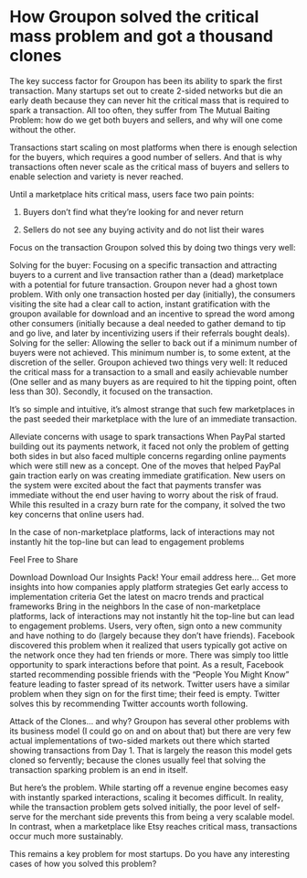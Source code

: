 # How Groupon solved the critical mass problem and got a thousand clones

The key success factor for Groupon has been its ability to spark the first transaction. Many startups set out to create 2-sided networks but die an early death because they can never hit the critical mass that is required to spark a transaction. All too often, they suffer from The Mutual Baiting Problem: how do we get both buyers and sellers, and why will one come without the other.

Transactions start scaling on most platforms when there is enough selection for the buyers, which requires a good number of sellers. And that is why transactions often never scale as the critical mass of buyers and sellers to enable selection and variety is never reached.

Until a marketplace hits critical mass, users face two pain points:

1. Buyers don’t find what they’re looking for and never return

2. Sellers do not see any buying activity and do not list their wares

Focus on the transaction
Groupon solved this by doing two things very well:

Solving for the buyer: Focusing on a specific transaction and attracting buyers to a current and live transaction rather than a (dead) marketplace with a potential for future transaction. Groupon never had a ghost town problem. With only one transaction hosted per day (initially), the consumers visiting the site had a clear call to action, instant gratification with the groupon available for download and an incentive to spread the word among other consumers (initially because a deal needed to gather demand to tip and go live, and later by incentivizing users if their referrals bought deals).
Solving for the seller: Allowing the seller to back out if a minimum number of buyers were not achieved. This minimum number is, to some extent, at the discretion of the seller.
Groupon achieved two things very well: It reduced the critical mass for a transaction to a small and easily achievable number (One seller and as many buyers as are required to hit the tipping point, often less than 30). Secondly, it focused on the transaction.

It’s so simple and intuitive, it’s almost strange that such few marketplaces in the past seeded their marketplace with the lure of an immediate transaction.

Alleviate concerns with usage to spark transactions
When PayPal started building out its payments network, it faced not only the problem of getting both sides in but also faced multiple concerns regarding online payments which were still new as a concept. One of the moves that helped PayPal gain traction early on was creating immediate gratification. New users on the system were excited about the fact that payments transfer was immediate without the end user having to worry about the risk of fraud. While this resulted in a crazy burn rate for the company, it solved the two key concerns that online users had.

In the case of non-marketplace platforms, lack of interactions may not instantly hit the top-line but can lead to engagement problems

Feel Free to Share

Download
Download Our Insights Pack!
Your email address here…
Get more insights into how companies apply platform strategies
Get early access to implementation criteria
Get the latest on macro trends and practical frameworks
Bring in the neighbors
In the case of non-marketplace platforms, lack of interactions may not instantly hit the top-line but can lead to engagement problems. Users, very often, sign onto a new community and have nothing to do (largely because they don’t have friends). Facebook discovered this problem when it realized that users typically got active on the network once they had ten friends or more. There was simply too little opportunity to spark interactions before that point. As a result, Facebook started recommending possible friends with the “People You Might Know” feature leading to faster spread of its network. Twitter users have a similar problem when they sign on for the first time; their feed is empty. Twitter solves this by recommending Twitter accounts worth following.

Attack of the Clones… and why?
Groupon has several other problems with its business model (I could go on and on about that) but there are very few actual implementations of two-sided markets out there which started showing transactions from Day 1. That is largely the reason this model gets cloned so fervently; because the clones usually feel that solving the transaction sparking problem is an end in itself.

But here’s the problem. While starting off a revenue engine becomes easy with instantly sparked interactions, scaling it becomes difficult. In reality, while the transaction problem gets solved initially, the poor level of self-serve for the merchant side prevents this from being a very scalable model. In contrast, when a marketplace like Etsy reaches critical mass, transactions occur much more sustainably.

This remains a key problem for most startups. Do you have any interesting cases of how you solved this problem?
